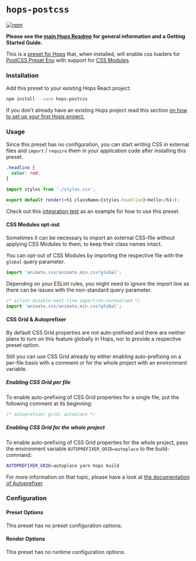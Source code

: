 # `hops-postcss`

[![npm](https://img.shields.io/npm/v/hops-postcss.svg)](https://www.npmjs.com/package/hops-postcss)

**Please see the [main Hops Readme](https://github.com/xing/hops/blob/master/README.md) for general information and a Getting Started Guide.**

This is a [preset for Hops](https://github.com/xing/hops/tree/master#presets) that, when installed, will enable css loaders for [PostCSS Preset Env](https://github.com/csstools/postcss-preset-env) with support for [CSS Modules](https://github.com/css-modules/css-modules).

### Installation

Add this preset to your existing Hops React project:

```bash
npm install --save hops-postcss
```

If you don't already have an existing Hops project read this section [on how to set up your first Hops project.](https://github.com/xing/hops/tree/master#quick-start)

### Usage

Since this preset has no configuration, you can start writing CSS in external files and `import` / `require` them in your application code after installing this preset.

```css
.headline {
  color: red;
}
```

```javascript
import styles from './styles.css';

export default render(<h1 className={styles.headline}>hello</h1>);
```

Check out this [integration test](https://github.com/xing/hops/tree/master/packages/spec/integration/postcss) as an example for how to use this preset.

#### CSS Modules opt-out

Sometimes it can be necessary to import an external CSS-file without applying CSS Modules to them, to keep their class names intact.

You can opt-out of CSS Modules by importing the respective file with the `global` query parameter.

```js
import 'animate.css/animate.min.css?global';
```

Depending on your ESLint rules, you might need to ignore the import line as there can be issues with the non-standard query parameter.

```js
/* eslint-disable-next-line import/no-unresolved */
import 'animate.css/animate.min.css?global';
```

#### CSS Grid & Autoprefixer

By default CSS Grid properties are not auto-prefixed and there are neither plans to turn on this feature globally in Hops, nor to provide a respective preset option.

Still you can use CSS Grid already by either enabling auto-prefixing on a per-file basis with a comment or for the whole project with an environment variable.

##### Enabling CSS Grid per file

To enable auto-prefixing of CSS Grid properties for a single file, put the following comment at its beginning:

```css
/* autoprefixer grid: autoplace */
```

##### Enabling CSS Grid for the whole project

To enable auto-prefixing of CSS Grid properties for the whole project, pass the environment variable `AUTOPREFIXER_GRID=autoplace` to the build-command:

```sh
AUTOPREFIXER_GRID=autoplace yarn hops build
```

For more information on that topic, please have a look at [the documentation of Autoprefixer](https://github.com/postcss/autoprefixer#grid-autoplacement-support-in-ie).

### Configuration

#### Preset Options

This preset has no preset configuration options.

#### Render Options

This preset has no runtime configuration options.
